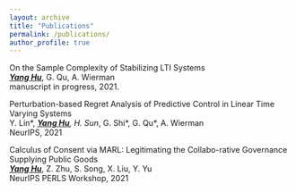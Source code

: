 ```yaml
---
layout: archive
title: "Publications"
permalink: /publications/
author_profile: true
---
```


On the Sample Complexity of Stabilizing LTI Systems\
<u><b><i>Yang Hu</i></b></u>, G. Qu, A. Wierman\
manuscript in progress, 2021.

Perturbation-based Regret Analysis of Predictive Control in Linear Time Varying Systems\
Y. Lin*, <u><b><i>Yang Hu</i></b></u>*, H. Sun*, G. Shi*, G. Qu*, A. Wierman\
NeurIPS, 2021

Calculus of Consent via MARL: Legitimating the Collabo-rative Governance Supplying Public Goods\
<u><b><i>Yang Hu</i></b></u>, Z. Zhu, S. Song, X. Liu, Y. Yu\
NeurIPS PERLS Workshop, 2021